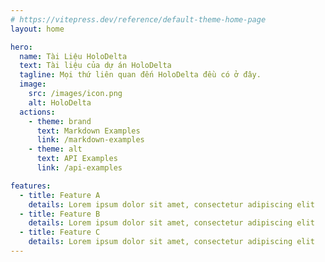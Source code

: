 ```yaml
---
# https://vitepress.dev/reference/default-theme-home-page
layout: home

hero:
  name: Tài Liệu HoloDelta
  text: Tài liệu của dự án HoloDelta
  tagline: Mọi thứ liên quan đến HoloDelta đều có ở đây.
  image:
    src: /images/icon.png
    alt: HoloDelta
  actions:
    - theme: brand
      text: Markdown Examples
      link: /markdown-examples
    - theme: alt
      text: API Examples
      link: /api-examples

features:
  - title: Feature A
    details: Lorem ipsum dolor sit amet, consectetur adipiscing elit
  - title: Feature B
    details: Lorem ipsum dolor sit amet, consectetur adipiscing elit
  - title: Feature C
    details: Lorem ipsum dolor sit amet, consectetur adipiscing elit
---
```

